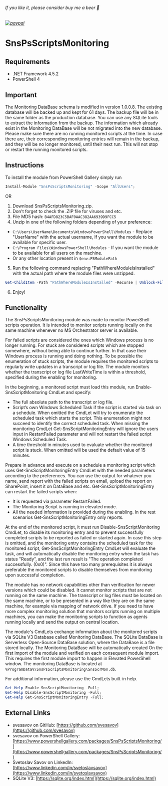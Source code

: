 
###### If you like it, please consider buy me a beer :beer:
###### [![paypal](https://www.paypalobjects.com/en_US/i/btn/btn_donateCC_LG.gif)](https://www.paypal.com/cgi-bin/webscr?cmd=_s-xclick&hosted_button_id=6NKR7XQH5E2P2&source=url)


# SnsPsScriptsMonitoring


## Requirements

* .NET Framework 4.5.2
* PowerShell 4


## Important

The Monitoring DataBase schema is modified in version 1.0.0.8. The existing database will be backed up and kept for 61 days. The backup file will be in the same folder as the production database. You can use any SQLite tools to extract the information from the backup. The information which already exist in the Monitoring DataBase will be not migrated into the new database. Please make sure there are no running monitored scripts at the time. In case there are, their corresponding monitoring entries will remain in the backup, and they will be no longer monitored, until their next run. This will not stop or restart the running monitored scripts.


## Instructions

To install the module from PowerShell Gallery simply run
```powershell
Install-Module "SnsPsScriptsMonitoring" -Scope "AllUsers";
```
OR
1. Download SnsPsScriptsMonitoring.zip.
2. Don't forget to check the .ZIP file for viruses and etc.
3. File MD5 hash: `B4AFD823C5BAF0AAC382AA6939D9FCC5`
4. Unzip in one of the following folders depending of your preference:
* `C:\Users\UserName\Documents\WindowsPowerShell\Modules` - Replace "UserName" with the actual username, If you want the module to be available for specific user.
* `C:\Program Files\WindowsPowerShell\Modules` - If you want the module to be available for all users on the machine.
* Or any other location present in `$env:PSModulePath`
5. Run the following command replacing "PathWhereModuleIsInstalled" with the actual path where the module files were unzipped.
```powershell
Get-ChildItem -Path "PathWhereModuleIsInstalled" -Recurse | Unblock-File
```
6. Enjoy!


## Functionality

The SnsPsScriptsMonitoring module was made to monitor PowerShell scripts operation. It is intended to monitor scripts running locally on the same machine whenever no MS Orchestrator server is available.

For failed scripts are considered the ones which Windows process is no longer running. For stuck are considered scripts which are stopped somewhere, without being able to continue further. In that case their Windows process is running and doing nothing. To be possible the enumeration of stuck scripts, the module requires the monitored scripts to regularly write updates in a transcript or log file. The module monitors whether the transcript or log file LastWriteTime is within a threshold, specified during the enabling for monitoring.

In the beginning, a monitored script must load this module, run Enable-SnsScriptMonitoring CmdLet and specify:
- The full absolute path to the transcript or log file.
- Script’s own Windows Scheduled Task if the script is started via task on a schedule. When omitted the CmdLet will try to enumerate the scheduled task which starts the script. This enumeration might not succeed to identify the correct scheduled task. When missing the monitoring CmdLet Get-SnsScriptMonitoringEntry will ignore the users input in RestartFailed parameter and will not restart the failed script Windows Scheduled Task.
- A time threshold in minutes used to evaluate whether the monitored script is stuck. When omitted will be used the default value of 15 minutes.

Prepare in advance and execute on a schedule a monitoring script which uses Get-SnsScriptMonitoringEntry CmdLet with the needed parameters according to the preferences. You can use the output for whatever you name, send report with the failed scripts on email, upload the report on SharePoint, insert it on DataBase and etc. Get-SnsScriptMonitoringEntry can restart the failed scripts when:
- It is requested via parameter RestartFailed.
- The Monitoring Script is running in elevated mode.
- All the needed information is provided during the enabling.
In the rest scenarios Get-SnsScriptMonitoringEntry only reports.

At the end of the monitored script, it must run Disable-SnsScriptMonitoring CmdLet, to disable its monitoring entry and to prevent successfully completed scripts to be reported as failed or started again. In case this step is omitted, and the monitoring entry contains the scheduled task for the monitored script, Get-SnsScriptMonitoringEntry CmdLet will evaluate the task, and will automatically disable the monitoring entry when the task has status "Ready”, and the last run result is "The operation completed successfully. (0x0)". Since this have too many prerequisites it is always preferable the monitored scripts to disable themselves from monitoring upon successful completion.

The module has no network capabilities other than verification for newer versions which could be disabled. It cannot monitor scripts that are not running on the same machine. The transcript or log files must be located on the same machine, or to be presented in a way like they are on the same machine, for example via mapping of network drive. If you need to have more complex monitoring solution that monitors scripts running on multiple machines, you can make the monitoring scripts to function as agents running locally and send the output on central location.

The module's CmdLets exchange information about the monitored scripts via SQLite V3 Database called Monitoring DataBase. The SQLite DataBase is Serverless Open-Source DataBase solution, where the DataBase is a file stored locally. The Monitoring DataBase will be automatically created On the first import of the module and verified on each consequent module import. This requires the first module import to happen in Elevated PowerShell window. The monitoring DataBase is located at `%ProgramData%\SnsPsScriptsMonitoring\SnsScrMon.db`.

For additional information, please use the CmdLets built-in help.
```powershell
Get-Help Enable-SnsScriptMonitoring -Full;
Get-Help Disable-SnsScriptMonitoring -Full;
Get-Help Get-SnsScriptMonitoringEntry -Full;
```


## External Links

- svesavov on GitHub: [https://github.com/svesavov](https://github.com/svesavov)
- svesavov on PowerShell Gallery: [https://www.powershellgallery.com/packages/SnsPsScriptsMonitoring/](https://www.powershellgallery.com/packages/SnsPsScriptsMonitoring/)
- Svetoslav Savov on LinkedIn: [https://www.linkedin.com/in/svetoslavsavov](https://www.linkedin.com/in/svetoslavsavov)
- SQLite V3: [https://sqlite.org/index.html](https://sqlite.org/index.html)
